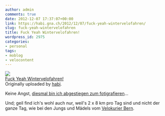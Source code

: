```yaml
---
author: admin
comments: true
date: 2012-12-07 17:37:07+00:00
link: https://habi.gna.ch/2012/12/07/fuck-yeah-wintervelofahren/
slug: fuck-yeah-wintervelofahren
title: Fuck Yeah Wintervelofahren!
wordpress_id: 2975
categories:
- personal
tags:
- moblog
- velocontent
---
```


[![](http://farm9.staticflickr.com/8069/8252013713_531811beb5_m.jpg)](https://www.flickr.com/photos/habi/8252013713/)   
[Fuck Yeah Wintervelofahren!](https://www.flickr.com/photos/habi/8252013713/)   
Originally uploaded by [habi](https://www.flickr.com/photos/habi/). 




Keine Angst, [diesmal bin ich abgestiegen zum fotigrafieren](https://habi.gna.ch/2011/11/28/on-the-road/)...  
  
Und; geil find ich's wohl auch nur, weil's 2 x 8 km pro Tag sind und nicht der ganze Tag, wie bei den Jungs und Mädels vom [Velokurier Bern](http://velokurierbern.ch). 
